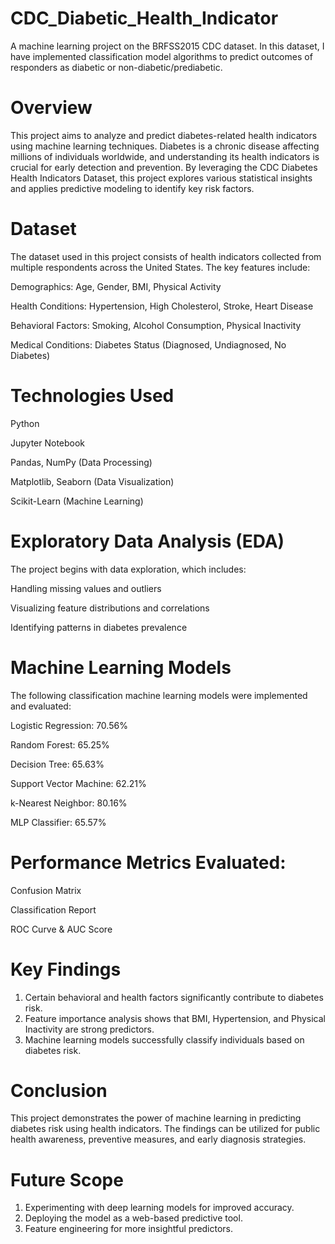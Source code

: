 # CDC_Diabetic_Health_Indicator
A machine learning project on the BRFSS2015 CDC dataset. In this dataset, I have implemented classification model algorithms to predict outcomes of responders as diabetic or non-diabetic/prediabetic.

# Overview
This project aims to analyze and predict diabetes-related health indicators using machine learning techniques. Diabetes is a chronic disease affecting millions of individuals worldwide, and understanding its health indicators is crucial for early detection and prevention. By leveraging the CDC Diabetes Health Indicators Dataset, this project explores various statistical insights and applies predictive modeling to identify key risk factors.

# Dataset
The dataset used in this project consists of health indicators collected from multiple respondents across the United States. The key features include:

Demographics: Age, Gender, BMI, Physical Activity

Health Conditions: Hypertension, High Cholesterol, Stroke, Heart Disease

Behavioral Factors: Smoking, Alcohol Consumption, Physical Inactivity

Medical Conditions: Diabetes Status (Diagnosed, Undiagnosed, No Diabetes)

# Technologies Used
Python

Jupyter Notebook

Pandas, NumPy (Data Processing)

Matplotlib, Seaborn (Data Visualization)

Scikit-Learn (Machine Learning)

# Exploratory Data Analysis (EDA)
The project begins with data exploration, which includes:

Handling missing values and outliers

Visualizing feature distributions and correlations

Identifying patterns in diabetes prevalence

# Machine Learning Models
The following classification machine learning models were implemented and evaluated:

Logistic Regression: 70.56%

Random Forest: 65.25%

Decision Tree: 65.63%

Support Vector Machine: 62.21%

k-Nearest Neighbor: 80.16%

MLP Classifier: 65.57%

# Performance Metrics Evaluated:
Confusion Matrix

Classification Report

ROC Curve & AUC Score

# Key Findings
  1. Certain behavioral and health factors significantly contribute to diabetes risk.
  2. Feature importance analysis shows that BMI, Hypertension, and Physical Inactivity are strong predictors.
  3. Machine learning models successfully classify individuals based on diabetes risk.

# Conclusion
This project demonstrates the power of machine learning in predicting diabetes risk using health indicators. The findings can be utilized for public health awareness, preventive measures, and early diagnosis strategies.

# Future Scope
  1. Experimenting with deep learning models for improved accuracy.
  2. Deploying the model as a web-based predictive tool.
  3. Feature engineering for more insightful predictors.
